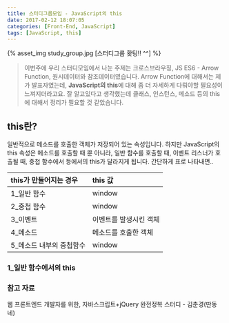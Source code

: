 ```yaml
---
title: 스터디그룹모임 - JavaScript의 this 
date: 2017-02-12 18:07:05
categories: [Front-End, JavaScript]
tags: [JavaScript, this]
---
```


{% asset_img study_group.jpg [스터디그룹 홧팅!! ^^] %}

> 이번주에 우리 스터디모임에서 나눈 주제는 크로스브라우징, JS ES6 - Arrow Function, 원시데이터와 참조데이터였습니다. 
Arrow Function에 대해서는 제가 발표자였는데, **JavaScript의 this**에 대해 좀 더 자세하게 다뤄야할 필요성이 느껴지더라고요. 잘 알고있다고 생각했는데 클래스, 인스턴스, 메소드 등의 this에 대해서 정리가 필요할 것 같았습니다. 

## this란?
일반적으로 메소드를 호출한 객체가 저장되어 있는 속성입니다. 
하지만 JavaScript의 this 속성은 메소드를 호출할 때 뿐 아니라, 일반 함수를 호출할 때, 이벤트 리스너가 호출될 때, 중첩 함수에서 등에서의 this가 달라지게 됩니다. 
간단하게 표로 나타내면.. 

| this가 만들어지는 경우 | this 값 | 
| :----- | :----- |
| 1_일반 함수 | window |
| 2_중첩 함수 | window |
| 3_이벤트 | 이벤트를 발생시킨 객체 |
| 4_메소드 | 메소드를 호출한 객체 |
| 5_메소드 내부의 중첩함수 | window |

### 1_일반 함수에서의 this


### 참고 자료
웹 프론트엔드 개발자를 위한, 자바스크립트+jQuery 완전정복 스터디 - 김춘경(딴동네) 